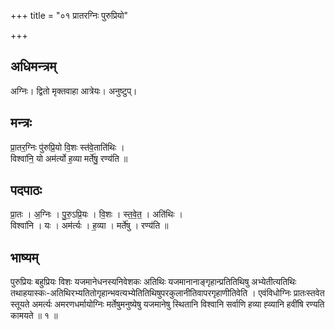 +++
title = "०१ प्रातरग्निः पुरुप्रियो"

+++
## अधिमन्त्रम्
अग्निः। द्वितो मृक्तवाहा आत्रेयः। अनुष्टुप्।

## मन्त्रः
प्रा॒तर॒ग्निः पु॑रुप्रि॒यो वि॒शः स्त॑वे॒ताति॑थिः ।  
विश्वा॑नि॒ यो अम॑र्त्यो ह॒व्या मर्ते॑षु॒ रण्य॑ति ॥

## पदपाठः
प्रा॒तः । अ॒ग्निः । पु॒रु॒ऽप्रि॒यः । वि॒शः । स्त॒वे॒त॒ । अति॑थिः ।  
विश्वा॑नि । यः । अम॑र्त्यः । ह॒व्या । मर्ते॑षु । रण्य॑ति ॥

## भाष्यम्
पुरुप्रियः बहुप्रियः विशः यजमानेधनस्यनिवेशकः अतिथिः यजमानानाङ्गृहान्प्रतितिथिषु अभ्येतीत्यतिथिः तथाहयास्कः-अतिथिरभ्यतितोगृहान्भवत्यभ्येतितिथिषुपरकुलानीतिवापरगृहाणीतिवेति । एवंविधोग्निः प्रातःस्तवेत स्तूयते अमर्त्यः अमरणधर्मायोग्निः मर्तेषुमनुष्येषु यजमानेषु स्थितानि विश्वानि सर्वाणि हव्या ह्व्यानि हवींषि रण्यति कामयते ॥ १ ॥